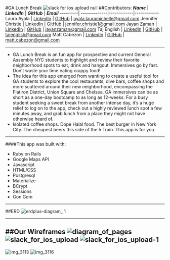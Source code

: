 #GA Lunch Break 
![slack for ios upload null](https://cloud.githubusercontent.com/assets/22873862/21360244/153a4c62-c6ad-11e6-9197-a6f359599812.png)
##Contributors:
**_Name_** | **_LinkedIn_** | **_GitHub_** | **_Email_**
---------| -------------|------------|------------
Laura Ayala | [LinkedIn](https://www.linkedin.com/in/ayalalaura) | [GitHub](https://github.com/ayalalaura) | ayala.lauramichelle@gmail.com
Jennifer Christie | [LinkedIn](https://www.linkedin.com/in/jenniferrchristie) | [GitHub](https://github.com/JennRC87) | jennifer.christie1@gmail.com
Jayan Zaman | [LinkedIn](https://www.linkedin.com/in/jayanzaman) | [GitHub](https://github.com/jayanzaman) | jayanzaman@gmail.com
Taj English | [LinkedIn](https://www.linkedin.com/in/taj-english) | [GitHub](https://github.com/itajenglish) | tajenglish@gmail.com
Matt Cabezon | [LinkedIn](https://www.linkedin.com/in/matthew-cabezon) | [GitHub](https://github.com/mcabz27) | matt.cabezon@gmail.com

--------------------------------------------------

* GA Lunch Break is an fun app for prospective and current General Assembly NYC students to highlight and review their favorite neighborhood spots to eat, drink and hangout. Immersives go by fast. Don’t waste your time eating crappy food!
* The idea for this app emerged from wanting to create a useful tool for GA students to explore the cool restaurants, dive bars, coffee shops and more scattered around their new neighborhood, encompassing the Flatiron District, Union Square and Chelsea. GA immersives can be as short as a one-day bootcamp to as long as 12-weeks. For a busy student seeking a sweet break from another intense day, it’s a huge relief to log on to the app, check out a highly reviewed lunch spot a few minutes away, and grab lunch from a place they might not have otherwise heard of.
* Isolated coffee shops. Dope Halal food. The best burger in New York City. The cheapest beers this side of the 5 Train. This app is for you.

--------------------------------------------------

####This app was built with:

* Ruby on Rails
* Google Maps API
* Javascript
* HTML/CSS
* Postgresql
* Materialize
* BCrypt
* Sessions
* Gon Gem

--------------------------------------------------
##ERD
![erdplus-diagram_ 1](https://cloud.githubusercontent.com/assets/22873862/21360137/af8b1c66-c6ac-11e6-9eb6-f42e5371f629.png)

--------------------------------------------------
##Our Wireframes
![diagram_of_pages](https://cloud.githubusercontent.com/assets/22873862/21429739/22ec4dec-c82e-11e6-933c-2bf386beb0d6.jpg)
![slack_for_ios_upload](https://cloud.githubusercontent.com/assets/22873862/21429761/347dbc26-c82e-11e6-9ede-1956c14304e8.jpg)
![slack_for_ios_upload-1](https://cloud.githubusercontent.com/assets/22873862/21429776/45e44fca-c82e-11e6-87b0-483ca3d69eba.jpg)
--------------------------------------------------
![img_3113](https://cloud.githubusercontent.com/assets/22873862/21457366/ce82cc16-c8fc-11e6-8367-0dfa69180252.jpg)
![img_3116](https://cloud.githubusercontent.com/assets/22873862/21457372/d850047a-c8fc-11e6-874f-ab274b1f556e.jpg)


